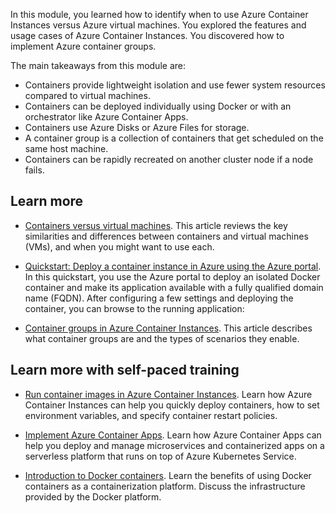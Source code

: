 In this module, you learned how to identify when to use Azure Container Instances versus Azure virtual machines. You explored the features and usage cases of Azure Container Instances. You discovered how to implement Azure container groups.

The main takeaways from this module are:

- Containers provide lightweight isolation and use fewer system resources compared to virtual machines.
- Containers can be deployed individually using Docker or with an orchestrator like Azure Container Apps.
- Containers use Azure Disks or Azure Files for storage.
- A container group is a collection of containers that get scheduled on the same host machine.
- Containers can be rapidly recreated on another cluster node if a node fails.

## Learn more

- [Containers versus virtual machines](https://learn.microsoft.com/en-us/virtualization/windowscontainers/about/containers-vs-vm). This article reviews the key similarities and differences between containers and virtual machines (VMs), and when you might want to use each.
    
- [Quickstart: Deploy a container instance in Azure using the Azure portal](https://learn.microsoft.com/en-us/azure/container-instances/container-instances-quickstart-portal). In this quickstart, you use the Azure portal to deploy an isolated Docker container and make its application available with a fully qualified domain name (FQDN). After configuring a few settings and deploying the container, you can browse to the running application:
    
- [Container groups in Azure Container Instances](https://learn.microsoft.com/en-us/azure/container-instances/container-instances-container-groups). This article describes what container groups are and the types of scenarios they enable.
    

## Learn more with self-paced training

- [Run container images in Azure Container Instances](https://learn.microsoft.com/en-us/training/modules/create-run-container-images-azure-container-instances/). Learn how Azure Container Instances can help you quickly deploy containers, how to set environment variables, and specify container restart policies.
    
- [Implement Azure Container Apps](https://learn.microsoft.com/en-us/training/modules/implement-azure-container-apps/). Learn how Azure Container Apps can help you deploy and manage microservices and containerized apps on a serverless platform that runs on top of Azure Kubernetes Service.
    
- [Introduction to Docker containers](https://learn.microsoft.com/en-us/training/modules/intro-to-docker-containers/). Learn the benefits of using Docker containers as a containerization platform. Discuss the infrastructure provided by the Docker platform.